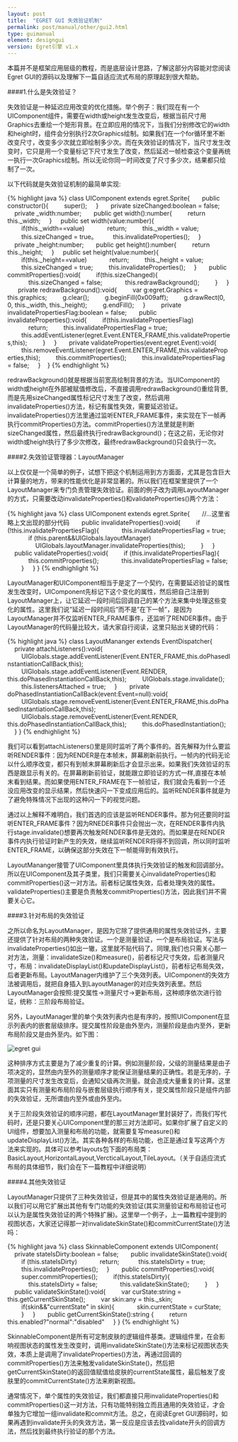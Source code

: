 ```yaml
---
layout: post
title:  "EGRET GUI 失效验证机制"
permalink: post/manual/other/gui2.html
type: guimanual
element: designgui
version: Egret引擎 v1.x
---
```


本篇并不是框架应用层级的教程，而是底层设计思路，了解这部分内容能对您阅读Egret GUI的源码以及理解下一篇自适应流式布局的原理起到很大帮助。

####1.什么是失效验证？

失效验证是一种延迟应用改变的优化措施。举个例子：我们现在有一个UIComponent组件，需要在width或height发生改变后，根据当前尺寸用Graphics去重绘一个矩形背景。在立即应用的情况下，当我们分别修改它的width和height时，组件会分别执行2次Graphics绘制。如果我们在一个for循环里不断改变尺寸，改变多少次就立即绘制多少次。而在失效验证的情况下，当尺寸发生改变时，它只是用一个变量标记下尺寸发生了改变，然后延迟一帧检查这个变量再统一执行一次Graphics绘制。所以无论你同一时间改变了尺寸多少次，结果都只绘制了一次。

以下代码就是失效验证机制的最简单实现:

{% highlight java  %}
class UIComponent extends egret.Sprite{
 
    public constructor(){
        super();
    }
 
    private sizeChanged:boolean = false;
 
    private _width:number;
 
    public get width():number{
        return this._width;
    }
    public set width(value:number){
        if(this._width==value)
            return;
        this._width = value;
        this.sizeChanged = true。
        this.invalidateProperties();
    }
 
    private _height:number;
 
    public get height():number{
        return this._height;
    }
    public set height(value:number){
        if(this._height==value)
            return;
        this._height = value;
        this.sizeChanged = true;
        this.invalidateProperties();
    }
 
    public commitProperties():void{
        if(this.sizeChanged){
            this.sizeChanged = false;
            this.redrawBackground();
        }
    }
 
    private redrawBackground():void{
        var g:egret.Graphics = this.graphics;
        g.clear();
        g.beginFill(0x009aff);
        g.drawRect(0, 0, this._width, this._height);
        g.endFill();
    }
 
 
    private invalidatePropertiesFlag:boolean = false;
 
    public invalidateProperties():void{
        if(this.invalidatePropertiesFlag)
            return;
        this.invalidatePropertiesFlag = true;
        this.addEventListener(egret.Event.ENTER_FRAME,this.validateProperties,this);
        }
    }
 
    private validateProperties(event:egret.Event):void{
        this.removeEventListener(egret.Event.ENTER_FRAME,this.validateProperties,this);
        this.commitProperties();
        this.invalidatePropertiesFlag = false;
    }    
}
{% endhighlight %}

redrawBackground()就是根据当前宽高绘制背景的方法。当UIComponent的width或height在外部被赋值修改后，不直接调用redrawBackground()重绘背景,而是先用sizeChanged属性标记尺寸发生了改变，然后调用invalidateProperties()方法，标记有属性失效，需要延迟验证。invalidateProperties()方法里通过监听ENTER_FRAME事件，来实现在下一帧再执行commitProperties()方法。commitProperties()方法里就是判断sizeChanged属性，然后最终执行redrawBackground()；在这之前，无论你对width或height执行了多少次修改，最终redrawBackground()只会执行一次。

####2.失效验证管理器：LayoutManager

以上仅仅是一个简单的例子，试想下把这个机制运用到方方面面，尤其是包含巨大计算量的地方，带来的性能优化是非常显著的。所以我们在框架里提供了一个LayoutManager来专门负责管理失效验证。前面的例子改为调用LayoutManager的方式，只需要改动invalidateProperties()和validateProperties()两个方法：

{% highlight java  %}
class UIComponent extends egret.Sprite{
 
    //...这里省略上文出现的部分代码
 
    public invalidateProperties():void{
        if (!this.invalidatePropertiesFlag){
            this.invalidatePropertiesFlag = true;
            if (this.parent&&UIGlobals.layoutManager)
                UIGlobals.layoutManager.invalidateProperties(this);
        }
    }
     
    public validateProperties():void{
        if (this.invalidatePropertiesFlag){
            this.commitProperties();
            this.invalidatePropertiesFlag = false;
        }
    }
}
{% endhighlight %}

LayoutManager和UIComponent相当于是定了一个契约，在需要延迟验证的属性发生改变时，UIComponent先标记下这个变化的属性，然后把自己注册到LayoutManager上，让它延迟一段时间后回调自己的某个方法来集中处理这些变化的属性。这里我们说”延迟一段时间后”而不是”在下一帧”，是因为LayoutManager并不仅监听ENTER_FRAME事件，还监听了RENDER事件。由于LayoutManager的代码量比较大，请大家自行阅读，这里只贴出关键的代码：

{% highlight java  %}
class LayoutMananger extends EventDispatcher{
     
    private attachListeners():void{
        UIGlobals.stage.addEventListener(Event.ENTER_FRAME,this.doPhasedInstantiationCallBack,this);
        UIGlobals.stage.addEventListener(Event.RENDER, this.doPhasedInstantiationCallBack,this);
        UIGlobals.stage.invalidate();
        this.listenersAttached = true;
    }
 
    private doPhasedInstantiationCallBack(event:Event=null):void{
        UIGlobals.stage.removeEventListener(Event.ENTER_FRAME,this.doPhasedInstantiationCallBack,this);
        UIGlobals.stage.removeEventListener(Event.RENDER, this.doPhasedInstantiationCallBack,this);
        this.doPhasedInstantiation();
    }
}
{% endhighlight %}

我们可以看到attachListeners()里是同时监听了两个事件的。首先解释为什么要监听RENDER事件：因为RENDER是在本帧末，屏幕刷新前执行。一帧内的代码无论以什么顺序改变，都只有到帧末屏幕刷新后才会显示出来。如果我们失效验证的东西是跟显示有关的。在屏幕刷新前验证，就能跟立即验证的方式一样,直接在本帧末看到结果。而如果使用ENTER_FRAME在下一帧验证，我们就会先看到一个还没应用改变的显示结果，然后快速闪一下变成应用后的。监听RENDER事件就是为了避免特殊情况下出现的这种闪一下的视觉问题。

通过以上解释不难明白，我们首选的应该是监听RENDER事件。那为何还要同时监听ENTER_FRAME事件？因为RNEDER事件只会抛出一次，在RENDER事件内执行stage.invalidate()想要再次触发RENDER事件是无效的。而如果是在RENDER事件内执行验证时新产生的失效，继续监听RENDER将得不到回调，所以同时监听ENTER_FRAME，以确保这部分失效在下一帧能得到有效执行。

LayoutMananger接管了UIComponent里具体执行失效验证的触发和回调部分。所以在UIComponent及其子类里，我们只需要关心invalidateProperties()和commitProperties()这一对方法。前者标记属性失效，后者处理失效的属性。validateProperties()主要是负责触发commitProperties()方法，因此我们并不需要关心它。

####3.针对布局的失效验证

之所以命名为LayoutManager，是因为它除了提供通用的属性失效验证外，主要还提供了针对布局的两种失效验证。一个是测量验证，一个是布局验证。写法与invalidateProperties()如出一辙，这里就不贴代码了。同理,我们也只需关心那一对方法，测量：invalidateSize()和measure()，前者标记尺寸失效，后者测量尺寸，布局：invalidateDisplayList()和updateDisplayList()，前者标记布局失效，后者更新布局。LayoutManager内维护了三个失效列表。UIComponent的失效方法被调用后，就把自身插入到LayoutManager的对应失效列表里。然后LayoutManager会按照:提交属性->测量尺寸->更新布局，这种顺序依次进行验证，统称：三阶段布局验证。

另外，LayoutManager里的单个失效列表内也是有序的，按照UIComponent在显示列表内的嵌套层级排序。提交属性阶段是由外至内，测量阶段是由内至外，更新布局阶段又是由外至内。如下图：

![egret gui]({{site.baseurl}}/assets/img/egretgui2.jpg)

这种排序方式主要是为了减少重复的计算。例如测量阶段，父级的测量结果是由子项决定的，显然由内至外的测量顺序才能保证测量结果的正确性。若是无序的，子项测量的尺寸发生改变后，会通知父级再次测量。就会造成大量重复的计算。这里面其实只有测量和布局阶段与嵌套层级执行顺序有关，提交属性阶段只是组件内部的失效验证，无所谓由内至外或由外至内。

关于三阶段失效验证的顺序问题，都在LayoutManager里封装好了，而我们写代码时，还是只要关心UIComponent里的那三对方法即可。如果你扩展了自定义的UI组件，想要加入测量和布局的功能，就需要复写measure()和updateDisplayList()方法。其实各种各样的布局功能，也正是通过复写这两个方法来实现的。具体可以参考layouts包下面的布局类：BasicLayout,HorizontalLayout,VercticalLayout,TileLayout。（关于自适应流式布局的具体细节，我们会在下一篇教程中详细说明）

####4.其他失效验证

LayoutManager只提供了三种失效验证，但是其中的属性失效验证是通用的。所以我们可以用它扩展出其他有专门功能的失效验证(其实测量验证和布局验证也可以认为是属性失效验证的两个特殊扩展)。这里举一个例子，上一篇教程中提到的视图状态，大家还记得那一对invalidateSkinState()和commitCurrentState()方法吗：

{% highlight java  %}
class SkinnableComponent extends UIComponent{
 
    private stateIsDirty:boolean = false;
 
    public invalidateSkinState():void{
        if (this.stateIsDirty)
            return;
 
        this.stateIsDirty = true;
        this.invalidateProperties();
    }
 
    public commitProperties():void{
        super.commitProperties();
        if(this.stateIsDirty){
            this.stateIsDirty = false;
            this.validateSkinState();
        }
    }
 
    public validateSkinState():void{
        var curState:string = this.getCurrentSkinState();
        var skin:any = this._skin;
        if(skin&&"currentState" in skin){
            skin.currentState = curState;
        }
    }
 
    public getCurrentSkinState():string {
        return this.enabled?"normal":"disabled"
    }
}
{% endhighlight %}

SkinnableComponent是所有可定制皮肤的逻辑组件基类。逻辑组件里，在会影响视图状态的属性发生改变时，调用invalidateSkinState()方法来标记视图状态失效，本质上是调用了invalidateProperties()方法，再通过回调的commitProperties()方法来触发validateSkinState()，然后把getCurrentSkinState()的返回值赋值给皮肤的currentState属性，最后触发了皮肤里的commitCurrentState()方法来刷新视图。

通常情况下，单个属性的失效验证，我们都直接只用invalidateProperties()和commitProperties()这一对方法，只有功能特别独立而且通用的失效验证，才会单独为它增加一组invalidate和commit方法。总之，在阅读Egret GUI源码时，如果再遇到invalidate开头的失效方法，第一反应是应该去找validate开头的回调方法，然后找到最终执行验证的那个方法。